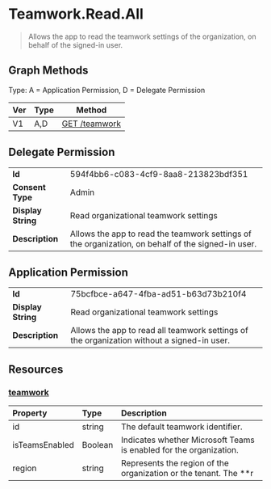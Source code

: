 # Teamwork.Read.All

> Allows the app to read the teamwork settings of the organization, on behalf of the signed-in user.
## Graph Methods

Type: A = Application Permission, D = Delegate Permission

|Ver|Type|Method|
|-------|----|------|
|V1|A,D|[GET /teamwork](https://docs.microsoft.com/graph/api/teamwork-get?view=graph-rest-1.0&tabs=http)|
## Delegate Permission
|||
|-|-|
|**Id**|594f4bb6-c083-4cf9-8aa8-213823bdf351|
|**Consent Type**|Admin|
|**Display String**|Read organizational teamwork settings|
|**Description**|Allows the app to read the teamwork settings of the organization, on behalf of the signed-in user.|
## Application Permission
|||
|-|-|
|**Id**|75bcfbce-a647-4fba-ad51-b63d73b210f4|
|**Display String**|Read organizational teamwork settings|
|**Description**|Allows the app to read all teamwork settings of the organization without a signed-in user.|
## Resources
### [teamwork ](https://docs.microsoft.com/graph/api/resources/teamwork?view=graph-rest-1.0&tabs=http)
| Property | Type | Description |
|:---------------|:--------|:----------|
|id|string|The default teamwork identifier.|
|isTeamsEnabled|Boolean|Indicates whether Microsoft Teams is enabled for the organization.|  
|region|string|Represents the region of the organization or the tenant. The **r
